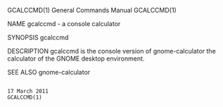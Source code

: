 GCALCCMD(1)                                                                              General Commands Manual                                                                              GCALCCMD(1)

NAME
       gcalccmd - a console calculator

SYNOPSIS
       gcalccmd

DESCRIPTION
       gcalccmd is the console version of gnome-calculator the calculator of the GNOME desktop environment.

SEE ALSO
       gnome-calculator

                                                                                              17 March 2011                                                                                   GCALCCMD(1)

